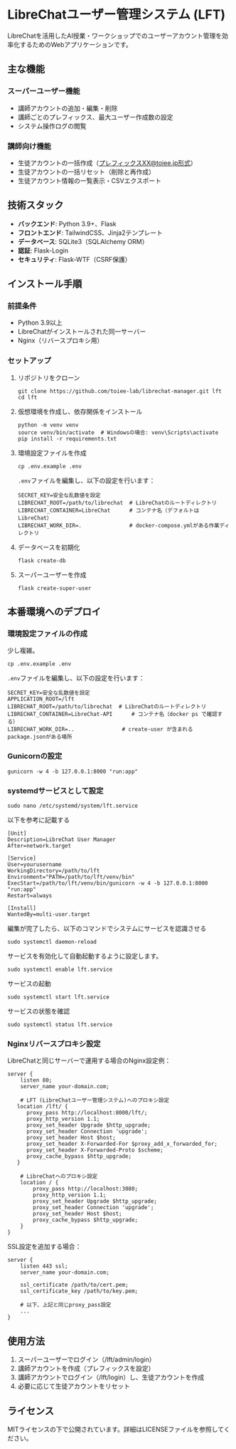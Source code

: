 # LibreChatユーザー管理システム (LFT)

LibreChatを活用したAI授業・ワークショップでのユーザーアカウント管理を効率化するためのWebアプリケーションです。

## 主な機能

### スーパーユーザー機能
- 講師アカウントの追加・編集・削除
- 講師ごとのプレフィックス、最大ユーザー作成数の設定
- システム操作ログの閲覧

### 講師向け機能
- 生徒アカウントの一括作成（プレフィックスXX@toiee.jp形式）
- 生徒アカウントの一括リセット（削除と再作成）
- 生徒アカウント情報の一覧表示・CSVエクスポート

## 技術スタック

- **バックエンド**: Python 3.9+、Flask
- **フロントエンド**: TailwindCSS、Jinja2テンプレート
- **データベース**: SQLite3（SQLAlchemy ORM）
- **認証**: Flask-Login
- **セキュリティ**: Flask-WTF（CSRF保護）

## インストール手順

### 前提条件
- Python 3.9以上
- LibreChatがインストールされた同一サーバー
- Nginx（リバースプロキシ用）

### セットアップ
1. リポジトリをクローン
   ```
   git clone https://github.com/toiee-lab/librechat-manager.git lft
   cd lft
   ```

2. 仮想環境を作成し、依存関係をインストール
   ```
   python -m venv venv
   source venv/bin/activate  # Windowsの場合: venv\Scripts\activate
   pip install -r requirements.txt
   ```

3. 環境設定ファイルを作成
   ```
   cp .env.example .env
   ```
   `.env`ファイルを編集し、以下の設定を行います：
   ```
   SECRET_KEY=安全な乱数値を設定
   LIBRECHAT_ROOT=/path/to/librechat  # LibreChatのルートディレクトリ
   LIBRECHAT_CONTAINER=LibreChat      # コンテナ名（デフォルトはLibreChat）
   LIBRECHAT_WORK_DIR=.               # docker-compose.ymlがある作業ディレクトリ
   ```

4. データベースを初期化
   ```
   flask create-db
   ```

5. スーパーユーザーを作成
   ```
   flask create-super-user
   ```

## 本番環境へのデプロイ

### 環境設定ファイルの作成

少し複雑。

```
cp .env.example .env
```
`.env`ファイルを編集し、以下の設定を行います：
```
SECRET_KEY=安全な乱数値を設定
APPLICATION_ROOT=/lft
LIBRECHAT_ROOT=/path/to/librechat  # LibreChatのルートディレクトリ
LIBRECHAT_CONTAINER=LibreChat-API      # コンテナ名（docker ps で確認する）
LIBRECHAT_WORK_DIR=..               # create-user が含まれる package.jsonがある場所
```


### Gunicornの設定
```
gunicorn -w 4 -b 127.0.0.1:8000 "run:app"
```

### systemdサービスとして設定

```
sudo nano /etc/systemd/system/lft.service
```

以下を参考に記載する

```
[Unit]
Description=LibreChat User Manager
After=network.target

[Service]
User=yourusername
WorkingDirectory=/path/to/lft
Environment="PATH=/path/to/lft/venv/bin"
ExecStart=/path/to/lft/venv/bin/gunicorn -w 4 -b 127.0.0.1:8000 "run:app"
Restart=always

[Install]
WantedBy=multi-user.target
```

編集が完了したら、以下のコマンドでシステムにサービスを認識させる

```
sudo systemctl daemon-reload
```

サービスを有効化して自動起動するように設定します。
```
sudo systemctl enable lft.service
```

サービスの起動
```
sudo systemctl start lft.service
```

サービスの状態を確認

```
sudo systemctl status lft.service
```



### Nginxリバースプロキシ設定

LibreChatと同じサーバーで運用する場合のNginx設定例：

```
server {
    listen 80;
    server_name your-domain.com;

    # LFT (LibreChatユーザー管理システム)へのプロキシ設定
   location /lft/ {
      proxy_pass http://localhost:8000/lft/;
      proxy_http_version 1.1;
      proxy_set_header Upgrade $http_upgrade;
      proxy_set_header Connection 'upgrade';
      proxy_set_header Host $host;
      proxy_set_header X-Forwarded-For $proxy_add_x_forwarded_for;
      proxy_set_header X-Forwarded-Proto $scheme;
      proxy_cache_bypass $http_upgrade;
   }

    # LibreChatへのプロキシ設定
    location / {
        proxy_pass http://localhost:3080;
        proxy_http_version 1.1;
        proxy_set_header Upgrade $http_upgrade;
        proxy_set_header Connection 'upgrade';
        proxy_set_header Host $host;
        proxy_cache_bypass $http_upgrade;
    }
}
```

SSL設定を追加する場合：
```
server {
    listen 443 ssl;
    server_name your-domain.com;

    ssl_certificate /path/to/cert.pem;
    ssl_certificate_key /path/to/key.pem;

    # 以下、上記と同じproxy_pass設定
    ...
}
```

## 使用方法

1. スーパーユーザーでログイン（/lft/admin/login）
2. 講師アカウントを作成（プレフィックスを設定）
3. 講師アカウントでログイン（/lft/login）し、生徒アカウントを作成
4. 必要に応じて生徒アカウントをリセット

## ライセンス

MITライセンスの下で公開されています。詳細はLICENSEファイルを参照してください。